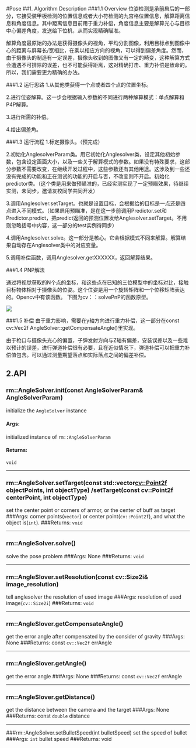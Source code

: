 #Pose
##1. Algorithm Description
###1.1 Overview
 位姿检测是承前启后的一部分，它接受装甲板检测的位置信息或者大小符检测的九宫格位置信息，解算距离信息和角度信息。其中距离信息目前用于重力补偿，角度信息主要是解算光心与目标中心偏差角度，发送给下位机，从而实现精确瞄准。
 
解算角度最原始的办法是获得摄像头的视角，平均分割图像，利用目标点到图像中心的距离与屏幕长/宽相比，在乘以相应方向的视角，可以得到偏差角度。然而，由于摄像头的制造有一定误差，摄像头收到的图像又有一定的畸变，这种解算方式会遭遇不可排除的误差，也不可能获得距离，这对精确打击、重力补偿是致命的。所以，我们需要更为精确的办法。

###1.2 运行思路
1.从其他类获得一个点或者四个点的位置坐标。

2.进行位姿解算。这一步会根据输入参数的不同进行两种解算模式：单点解算和P4P解算。

3.进行所需的补偿。

4.给出偏差角。

###1.3 运行流程
1.标定摄像头。（预完成）

2.初始化AnglesolverParam类。用它初始化Anglesolver类，设定其他初始参数，包含设定画面大小，以及一些关于解算模式的参数。如果没有特殊要求，这部分参数不需要改变，在继续开发过程中，这些参数还有其他用途。这涉及到一些还没有完成的功能和正在测试的功能的开启与否，不改变则不开启。初始化predictor类。（这个类是用来做预瞄准的，已经实测实现了一定预瞄效果，待继续实测，未同步，邀请友校同学共同开发）

3.调用Anglesolver.setTarget。也就是设置目标，会根据给的目标是一点还是四点进入不同模式。（如果启用预瞄准，是在这一步前调用Predictor.set和Predictor.predict，把predict返回的预测位置发给Anglesolver.setTarget。不用则忽略括号中内容，这一部分的test实例待同步）

4.调用Anglesolver.solve。这一部分是核心。它会根据模式不同来解算。解算结果自动存在Anglesolver类中的对应变量。

5.调用补偿函数，调用Anglesolver.getXXXXXX，返回解算结果。

###1.4 PNP解法

通过将视觉获取的N个点的坐标，和这些点在已知的三位模型中的坐标对比，接触目标物体相对于摄像头的位姿。这个位姿是用一个旋转矩阵和一个位移矩阵表达的。Opencv中有该函数。
下图为cv：：solvePnP的函数原型。

![](imgs/20180905-161432.png)

###1.5 补偿
由于重力影响，需要在y轴方向进行重力补偿，这一部分在const cv::Vec2f AngleSolver::getCompensateAngle()里实现。

 由于枪口与摄像头光心的偏置，子弹发射方向与Z轴有偏差，安装误差以及一些难以预计的误差，进行弹道补偿很有必要，且在近似情况下，弹道补偿可以把重力补偿值包含。可以通过测量期望落点和实际落点之间的偏差补偿。
 
 
 
## 2.API
### rm::AngleSolver.init(const AngleSolverParam& AngleSolverParam)
initialize the `AngleSolver` instance
#### Args:
initialized instance of `rm::AngleSolverParam`
#### Returns:
`void`


---
### rm::AngleSolver.setTarget(const std::vector<cv::Point2f> objectPoints, int objectType) /setTarget(const cv::Point2f centerPoint, int objectType)
set the center point or corners of armor, or the center of buff as target
###Args:
corner points(`vector`) or center point(`cv::Point2f`), and what the object is(`int`).
###Returns:
`void`


---
### rm::AngleSolver.solve()
solve the pose problem
###Args:
None
###Returns:
`void`


---
### rm::AngleSlover.setResolution(const cv::Size2i& image_resolution)
tell anglesolver the resolution of used image
###Args:
resolution of used image(`cv::Size2i`)
###Returns:
`void`


---
### rm::AngleSlover.getCompensateAngle()
get the error angle after compensated by the consider of gravity
###Args:
None
###Returns:
const `cv::Vec2f` errAngle

---
### rm::AngleSlover.getAngle()
get the error angle 
###Args:
None
###Returns:
const `cv::Vec2f` errAngle

---
### rm::AngleSlover.getDistance()
get the distance between the camera and the target
###Args:
None
###Returns:
const `double` distance


---
###rm::AngleSolver.setBulletSpeed(int bulletSpeed)
set the speed of bullet
###Args:
`int` bullet speed
###Returns:
void